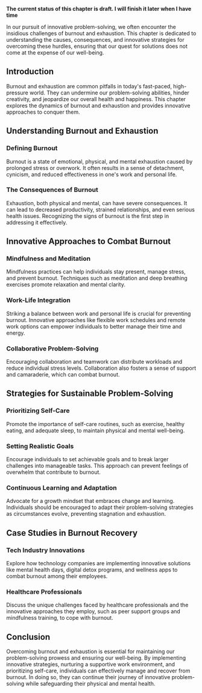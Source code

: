 **The current status of this chapter is draft. I will finish it later when I have time**

In our pursuit of innovative problem-solving, we often encounter the insidious challenges of burnout and exhaustion. This chapter is dedicated to understanding the causes, consequences, and innovative strategies for overcoming these hurdles, ensuring that our quest for solutions does not come at the expense of our well-being.

Introduction
------------

Burnout and exhaustion are common pitfalls in today's fast-paced, high-pressure world. They can undermine our problem-solving abilities, hinder creativity, and jeopardize our overall health and happiness. This chapter explores the dynamics of burnout and exhaustion and provides innovative approaches to conquer them.

Understanding Burnout and Exhaustion
------------------------------------

### **Defining Burnout**

Burnout is a state of emotional, physical, and mental exhaustion caused by prolonged stress or overwork. It often results in a sense of detachment, cynicism, and reduced effectiveness in one's work and personal life.

### **The Consequences of Burnout**

Exhaustion, both physical and mental, can have severe consequences. It can lead to decreased productivity, strained relationships, and even serious health issues. Recognizing the signs of burnout is the first step in addressing it effectively.

Innovative Approaches to Combat Burnout
---------------------------------------

### **Mindfulness and Meditation**

Mindfulness practices can help individuals stay present, manage stress, and prevent burnout. Techniques such as meditation and deep breathing exercises promote relaxation and mental clarity.

### **Work-Life Integration**

Striking a balance between work and personal life is crucial for preventing burnout. Innovative approaches like flexible work schedules and remote work options can empower individuals to better manage their time and energy.

### **Collaborative Problem-Solving**

Encouraging collaboration and teamwork can distribute workloads and reduce individual stress levels. Collaboration also fosters a sense of support and camaraderie, which can combat burnout.

Strategies for Sustainable Problem-Solving
------------------------------------------

### **Prioritizing Self-Care**

Promote the importance of self-care routines, such as exercise, healthy eating, and adequate sleep, to maintain physical and mental well-being.

### **Setting Realistic Goals**

Encourage individuals to set achievable goals and to break larger challenges into manageable tasks. This approach can prevent feelings of overwhelm that contribute to burnout.

### **Continuous Learning and Adaptation**

Advocate for a growth mindset that embraces change and learning. Individuals should be encouraged to adapt their problem-solving strategies as circumstances evolve, preventing stagnation and exhaustion.

Case Studies in Burnout Recovery
--------------------------------

### **Tech Industry Innovations**

Explore how technology companies are implementing innovative solutions like mental health days, digital detox programs, and wellness apps to combat burnout among their employees.

### **Healthcare Professionals**

Discuss the unique challenges faced by healthcare professionals and the innovative approaches they employ, such as peer support groups and mindfulness training, to cope with burnout.

Conclusion
----------

Overcoming burnout and exhaustion is essential for maintaining our problem-solving prowess and ensuring our well-being. By implementing innovative strategies, nurturing a supportive work environment, and prioritizing self-care, individuals can effectively manage and recover from burnout. In doing so, they can continue their journey of innovative problem-solving while safeguarding their physical and mental health.
